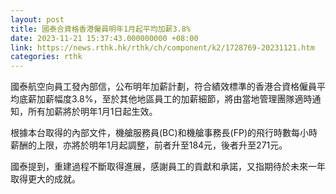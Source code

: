 ```yaml
---
layout: post
title: 國泰合資格香港僱員明年1月起平均加薪3.8%
date: 2023-11-21 15:37:43.000000000 +08:00
link: https://news.rthk.hk/rthk/ch/component/k2/1728769-20231121.htm
categories: rthk
---
```


國泰航空向員工發內部信，公布明年加薪計劃，符合績效標準的香港合資格僱員平均底薪加薪幅度3.8%，至於其他地區員工的加薪細節，將由當地管理團隊適時通知，所有加薪將於明年1月1日起生效。

根據本台取得的內部文件，機艙服務員(BC)和機艙事務長(FP)的飛行時數每小時薪酬的上限，亦將於明年1月起調整，前者升至184元，後者升至271元。

國泰提到，重建過程不斷取得進展，感謝員工的貢獻和承諾，又指期待於未來一年取得更大的成就。
